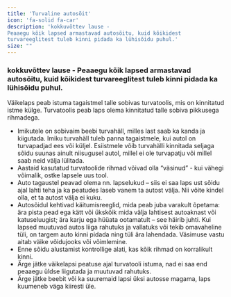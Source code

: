 ```yaml
---
title: 'Turvaline autosõit'
icon: 'fa-solid fa-car'
description: 'kokkuvõttev lause -
Peaaegu kõik lapsed armastavad autosõitu, kuid kõikidest
turvareeglitest tuleb kinni pidada ka lühisõidu puhul.'
size: ""
---
```


### kokkuvõttev lause - Peaaegu kõik lapsed armastavad autosõitu, kuid kõikidest turvareeglitest tuleb kinni pidada ka lühisõidu puhul.


Väikelaps peab istuma tagaistmel talle sobivas turvatoolis, mis on kinnitatud istme külge. Turvatoolis peab
laps olema kinnitatud talle sobiva pikkusega rihmadega.
- Imikutele on sobivaim beebi turvahäll, milles last saab
ka kanda ja kiigutada. Imiku turvahäll tuleb panna tagaistmele, kui autol on turvapadjad ees või küljel. Esiistmele võib turvahälli kinnitada seljaga sõidu suunas ainult
niisugusel autol, millel ei ole turvapatju või millel saab
neid välja lülitada.
- Aastaid kasutatud turvatoolide rihmad võivad olla
“väsinud” - kui vähegi võimalik, ostke lapsele uus tool.
- Auto tagaustel peavad olema nn. lapselukud – siis ei
saa laps ust sõidu ajal lahti teha ja ka peatudes laseb
vanem ta autost välja. Nii võite kindel olla, et ta autost
välja ei kuku.
- Autosõidul kehtivad käitumisreeglid, mida peab juba
varakult õpetama: ära pista pead ega kätt või ükskõik
mida välja lahtisest autoaknast või katuseluugist; ära
karju ega hüüata ootamatult – see häirib juhti. Kui lapsed
muutuvad autos liiga rahutuks ja vallatuks või tekib
omavaheline tüli, on targem auto kinni pidada ning tüli
ära lahendada. Väsimuse vastu aitab väike võidujooks
või võimlemine.
- Enne sõidu alustamist kontrollige alati, kas kõik rihmad
on korralikult kinni.
- Ärge jätke väikelapsi peatuse ajal turvatooli istuma, nad ei
saa end peaaegu üldse liigutada ja muutuvad rahutuks.
- Ärge jätke beebit või ka suuremaid lapsi üksi autosse
magama, laps kuumeneb väga kiiresti üle.